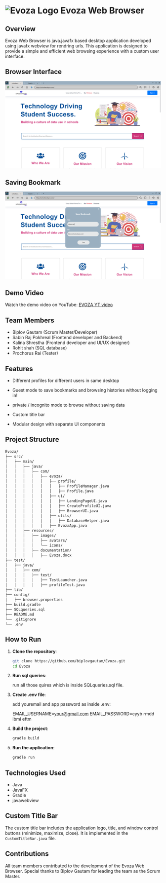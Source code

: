 
# <img src="src/main/resources/images/icons/logo.png" alt="Evoza Logo" width="40" height="40"> Evoza Web Browser 

## Overview

Evoza Web Browser is java.javafx based desktop application developed using javafx webview for rendring urls. This application is designed to provide a simple and efficient web browsing experience with a custom user interface.

## Browser Interface

![Evoza Browser Interface](browserinterface.png)

## Saving Bookmark
![Saving Bookmark](Screenshot.png)

## Demo Video

Watch the demo video on YouTube: [EVOZA YT video](https://youtu.be/1vTi7G_V2_U?si=dVVuIFzAOAWRvUBh)


## Team Members

- Biplov Gautam (Scrum Master/Developer)
- Sabin Raj Pokhreal (Frontend developer and Backend)
- Kalina Shrestha (Frontend developer and UI/UX designer)
- Rohit shah (SQL database)
- Prochorus Rai (Tester)

## Features

- Different profiles for different users in same desktop
- Guest mode to save bookmarks and browsing histories without logging in!
- private / incognito mode to browse without saving data
- Custom title bar

- Modular design with separate UI components

## Project Structure

```
Evoza/
├── src/
│   ├── main/
│   │   ├── java/
│   │   │   ├── com/
│   │   │   │   ├── evoza/
│   │   │   │   │   ├── profile/
│   │   │   │   │   │   ├── ProfileManager.java
│   │   │   │   │   │   ├── Profile.java
│   │   │   │   │   ├── ui/
│   │   │   │   │   │   ├── LandingPageUI.java
│   │   │   │   │   │   ├── CreateProfileUI.java
│   │   │   │   │   │   ├── BrowserUI.java
│   │   │   │   │   ├── utils/
│   │   │   │   │   │   ├── DatabaseHelper.java
│   │   │   │   │   ├── EvozaApp.java
│   │   ├── resources/
│   │   │   ├── images/
│   │   │   │   ├── avatars/
│   │   │   │   └── icons/
│   │   │   ├── documentation/
│   │   │   │   ├── Evoza.docx 
├── test/
│   ├── java/
│   │   ├── com/
│   │   │   ├── test/
│   │   │   │   ├── TestLauncher.java
│   │   │   │   ├── profileTest.java
├── lib/
├── config/
│   ├── browser.properties
├── build.gradle
├── SQLqueries.sql
├── README.md
└── .gitignore
└── .env
```

## How to Run

1. **Clone the repository**:
   ```bash
   git clone https://github.com/biplovgautam/Evoza.git
   cd Evoza
   ```
2. **Run sql queries**:

   run all those quires which is inside SQLqueries.sql file.    

3. **Create .env file**:

   add youremail and app password as inside .env:

   EMAIL_USERNAME=your@gmail.com
   EMAIL_PASSWORD=cyyb rmdd ibmi eftm   

4. **Build the project**:
   ```bash
   gradle build
   ```

5. **Run the application**:
   ```bash
   gradle run
   ```

## Technologies Used

- Java
- JavaFX
- Gradle
- javawebview

## Custom Title Bar

The custom title bar includes the application logo, title, and window control buttons (minimize, maximize, close). It is implemented in the `CustomTitleBar.java` file.


## Contributions

All team members contributed to the development of the Evoza Web Browser. Special thanks to Biplov Gautam for leading the team as the Scrum Master.


